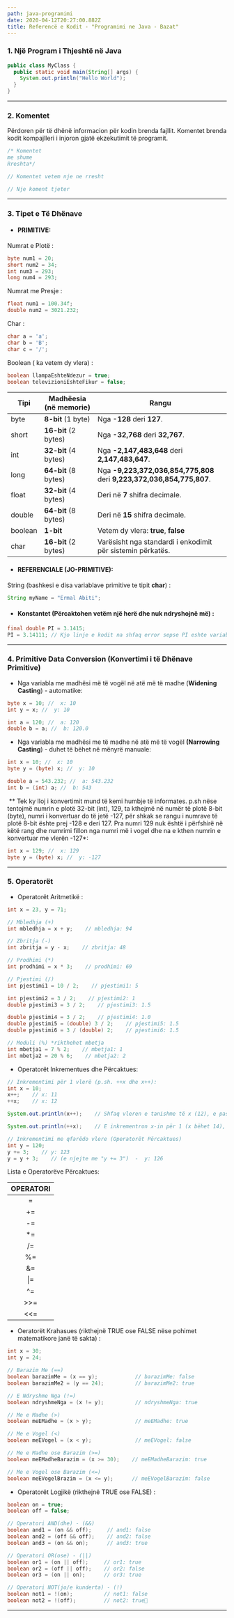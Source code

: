 ```yaml
---
path: java-programimi
date: 2020-04-12T20:27:00.882Z
title: Referencë e Kodit - "Programimi ne Java - Bazat"
---
```


### 1. Një Program i Thjeshtë në Java

```java
public class MyClass {
  public static void main(String[] args) {
    System.out.println("Hello World");
  }
}
```

------



### 2. Komentet

Përdoren për të dhënë informacion për kodin brenda fajllit. Komentet brenda kodit kompajlleri i injoron gjatë ekzekutimit të programit.

```java
/* Komentet
me shume 
Rreshta*/

// Komentet vetem nje ne rresht

// Nje koment tjeter
```

------



### 3. Tipet e Të Dhënave

- #### PRIMITIVE:

Numrat e Plotë :

```java
byte num1 = 20;
short num2 = 34;
int num3 = 293;
long num4 = 293;
```



Numrat me Presje :

```java
float num1 = 100.34f;
double num2 = 3021.232;
```



Char :

```java
char a = 'a';
char b = 'B';
char c = '/';
```



Boolean ( ka vetem dy vlera) :

```java
boolean llampaEshteNdezur = true;
boolean televizioniEshteFikur = false;
```



| Tipi    | Madhëesia (në memorie)  | Rangu                                                        |
| ------- | ----------------------- | ------------------------------------------------------------ |
| byte    | **8-bit**    (1 byte)   | Nga **-128** deri **127**.                                   |
| short   | **16-bit**    (2 bytes) | Nga **-32,768** deri **32,767**.                             |
| int     | **32-bit**    (4 bytes) | Nga **-2,147,483,648** deri **2,147,483,647**.               |
| long    | **64-bit**    (8 bytes) | Nga **-9,223,372,036,854,775,808** deri **9,223,372,036,854,775,807**. |
| float   | **32-bit**    (4 bytes) | Deri në **7** shifra decimale.                               |
| double  | **64-bit**    (8 bytes) | Deri në **15** shifra decimale.                              |
| boolean | **1-bit**               | Vetem dy vlera: **true**, **false**                          |
| char    | **16-bit**    (2 bytes) | Varësisht nga standardi i enkodimit për sistemin përkatës.   |



- #### REFERENCIALE (JO-PRIMITIVE):

String (bashkesi e disa variablave primitive te tipit **char**) :

```java
String myName = "Ermal Abiti";
```



- #### Konstantet (Përcaktohen vetëm një herë dhe nuk ndryshojnë më) :

```java
final double PI = 3.1415;
PI = 3.14111; // Kjo linje e kodit na shfaq error sepse PI eshte variabel konstante dhe nuk guxon te ndryshohet
```

------



### 4. Primitive Data Conversion (Konvertimi i të Dhënave Primitive)

- Nga variabla me madhësi më të vogël në atë më të madhe (**Widening Casting**) - automatike:

```java
byte x = 10; //  x: 10
int y = x; //  y: 10

int a = 120; //  a: 120
double b = a; //  b: 120.0
```



- Nga variabla me madhësi me të madhe në atë më të vogël **(Narrowing Casting**) - duhet të bëhet në mënyrë manuale:

```java
int x = 10; //  x: 10
byte y = (byte) x; //  y: 10

double a = 543.232; //  a: 543.232
int b = (int) a; //  b: 543
```

​	** Tek ky lloj i konvertimit mund të kemi humbje të informates. p.sh nëse tentojmë numrin e plotë 32-bit (int), 129, ta kthejmë në numër të plotë 8-bit (byte), numri i konvertuar do të jetë -127, për shkak se rangu i numrave të plotë 8-bit ështe prej -128 e deri 127. Pra numri 129 nuk është i përfshirë në këtë rang dhe numrimi fillon nga numri më i vogel dhe na e kthen numrin e konvertuar me vlerën -127*: 

```java
int x = 129; //  x: 129
byte y = (byte) x; //  y: -127
```

------



### 5. Operatorët

- Operatorët Aritmetikë :

```java
int x = 23, y = 71;

// Mbledhja (+)
int mbledhja = x + y;    // mbledhja: 94

// Zbritja (-)
int zbritja = y - x;    // zbritja: 48

// Prodhimi (*)
int prodhimi = x * 3;    // prodhimi: 69

// Pjestimi (/)
int pjestimi1 = 10 / 2;    // pjestimi1: 5

int pjestimi2 = 3 / 2;    // pjestimi2: 1
double pjestimi3 = 3 / 2;    // pjestimi3: 1.5

double pjestimi4 = 3 / 2;    // pjestimi4: 1.0
double pjestimi5 = (double) 3 / 2;    // pjestimi5: 1.5
double pjestimi6 = 3 / (double) 2;    // pjestimi6: 1.5

// Moduli (%) *rikthehet mbetja
int mbetja1 = 7 % 2;    // mbetja1: 1
int mbetja2 = 20 % 6;    // mbetja2: 2
```



- Operatorët Inkrementues dhe Përcaktues:

```java
// Inkrementimi për 1 vlerë (p.sh. ++x dhe x++):
int x = 10;
x++;    // x: 11
++x;    // x: 12

System.out.println(x++);    // Shfaq vleren e tanishme të x (12), e pastaj e inkrementon x-in për 1 (x bëhet 13)

System.out.println(++x);    // E inkrementron x-in për 1 (x bëhet 14), e pastaj e shfaq vleren e tanishme të x (14)

// Inkrementimi me qfarëdo vlere (Operatorët Përcaktues)
int y = 120;
y += 3;    // y: 123
y = y + 3;    // (e njejte me "y += 3")  -  y: 126
```

Lista e Operatorëve Përcaktues:

| OPERATORI |
| :-------: |
|     =     |
|    +=     |
|    -=     |
|    *=     |
|    /=     |
|    %=     |
|    &=     |
|    \|=    |
|    ^=     |
|   \>\>=   |
|    <<=    |



- Oeratorët Krahasues (rikthejnë TRUE ose FALSE nëse pohimet matematikore janë të sakta) :

```java
int x = 30;
int y = 24;

// Barazim Me (==)
boolean barazimMe = (x == y);            // barazimMe: false
boolean barazimMe2 = (y == 24);          // barazimMe2: true

// E Ndryshme Nga (!=)
boolean ndryshmeNga = (x != y);          // ndryshmeNga: true

// Me e Madhe (>)
boolean meEMadhe = (x > y);              // meEMadhe: true

// Me e Vogel (<)
boolean meEVogel = (x < y);              // meEVogel: false

// Me e Madhe ose Barazim (>=)
boolean meEMadheBarazim = (x >= 30);    // meEMadheBarazim: true

// Me e Vogel ose Barazim (<=)
boolean meEVogelBrazim = (x <= y);      // meEVogelBarazim: false
```



- Operatorët Logjikë (rikthejnë TRUE ose FALSE) :

```java
boolean on = true;
boolean off = false;

// Operatori AND(dhe) - (&&)
boolean and1 = (on && off);     // and1: false
boolean and2 = (off && off);    // and2: false
boolean and3 = (on && on);      // and3: true

// Operatori OR(ose) - (||)
boolean or1 = (on || off);     // or1: true
boolean or2 = (off || off);    // or2: false
boolean or3 = (on || on);      // or3: true

// Operatori NOT(jo/e kunderta) - (!)
boolean not1 = !(on);          // not1: false
boolean not2 = !(off);         // not2: true
```

------



